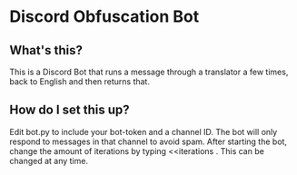 # Discord Obfuscation Bot

## What's this?

This is a Discord Bot that runs a message through a translator a few times, back to English and then returns that.

## How do I set this up?

Edit bot.py to include your bot-token and a channel ID. The bot will only respond to messages in that channel to avoid spam.
After starting the bot, change the amount of iterations by typing <<iterations <number>. This can be changed at any time.
